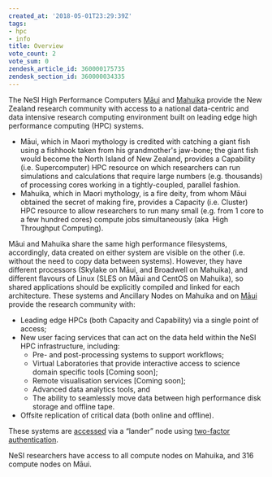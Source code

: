 ```yaml
---
created_at: '2018-05-01T23:29:39Z'
tags:
- hpc
- info
title: Overview
vote_count: 2
vote_sum: 0
zendesk_article_id: 360000175735
zendesk_section_id: 360000034335
---
```


The NeSI High Performance Computers
[Māui](Maui.md) and
[Mahuika](Mahuika.md) provide
the New Zealand research community with access to a national
data-centric and data intensive research computing environment built on
leading edge high performance computing (HPC) systems.

- Māui, which in Maori mythology is credited with catching a giant
    fish using a fishhook taken from his grandmother's jaw-bone; the
    giant fish would become the North Island of New Zealand, provides a
    Capability (i.e. Supercomputer) HPC resource on which researchers
    can run simulations and calculations that require large numbers
    (e.g. thousands) of processing cores working in a tightly-coupled,
    parallel fashion.
- Mahuika, which in Maori mythology, is a fire deity, from whom Māui
    obtained the secret of making fire, provides a Capacity (i.e.
    Cluster) HPC resource to allow researchers to run many small (e.g.
    from 1 core to a few hundred cores) compute jobs simultaneously
    (aka  High Throughput Computing).

Māui and Mahuika share the same high performance filesystems,
accordingly, data created on either system are visible on the other
(i.e. without the need to copy data between systems). However, they have
different processors (Skylake on Māui, and Broadwell on Mahuika), and
different flavours of Linux (SLES on Māui and CentOS on Mahuika), so
shared applications should be explicitly compiled and linked for each
architecture. These systems and Ancillary Nodes on Mahuika and
on [Māui](Maui.md)  provide
the research community with:

- Leading edge HPCs (both Capacity and Capability) via a single point
    of access;
- New user facing services that can act on the data held within the NeSI HPC infrastructure, including:
  - Pre- and post-processing systems to support workflows;
  - Virtual Laboratories that provide interactive access to science domain specific tools \[Coming soon\];
  - Remote visualisation services \[Coming soon\];
  - Advanced data analytics tools, and
  - The ability to seamlessly move data between high performance disk storage and offline tape.
- Offsite replication of critical data (both online and offline).

These systems are
[accessed](../../Getting_Started/Accessing_the_HPCs/Choosing_and_Configuring_Software_for_Connecting_to_the_Clusters.md)
via a “lander” node using [two-factor
authentication](../../Getting_Started/Accessing_the_HPCs/Setting_Up_Two_Factor_Authentication.md).

NeSI researchers have access to all compute nodes on Mahuika, and 316
compute nodes on Māui.
